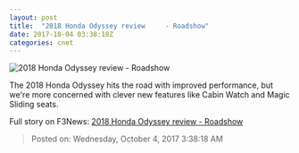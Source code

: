 ```yaml
---
layout: post
title:  "2018 Honda Odyssey review     - Roadshow"
date: 2017-10-04 03:38:18Z
categories: cnet
---
```


![2018 Honda Odyssey review     - Roadshow](https://cnet3.cbsistatic.com/img/A5nRY9XG1ftYsrIvIkpbxAiHu28=/770x433/2017/05/15/8da9c538-98ff-46a1-80b5-1f0a061e2575/hondaodyssey2018-08672.jpg)

The 2018 Honda Odyssey hits the road with improved performance, but we're more concerned with clever new features like Cabin Watch and Magic Sliding seats.


Full story on F3News: [2018 Honda Odyssey review     - Roadshow](http://www.f3nws.com/n/MxBFSB)

> Posted on: Wednesday, October 4, 2017 3:38:18 AM
